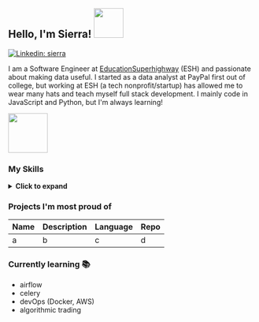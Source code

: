 ## Hello, I'm Sierra! <img src='https://media.giphy.com/media/7uhrpnv9mibtyFHR0l/giphy.gif' height='60px' />

[![Linkedin: sierra](https://img.shields.io/badge/-sierra-blue?style=flat-square&logo=Linkedin&logoColor=white&link=https://www.linkedin.com/in/scostanza/)](https://www.linkedin.com/in/scostanza/)

I am a Software Engineer at [EducationSuperhighway](https://www.educationsuperhighway.org/) (ESH) and passionate about making data useful. I started as a data analyst at PayPal first out of college, but working at ESH (a tech nonprofit/startup) has allowed me to wear many hats and teach myself full stack development. I mainly code in JavaScript and Python, but I'm always learning!

<img src='https://media.giphy.com/media/MXoyvLVaXqYbi6KUhu/giphy.gif' height='80px' />

### My Skills
<details>
  <summary><strong>Click to expand</strong></summary>
 
#### Web technologies
* Javascript ⭐⭐⭐⭐
* Node.js ⭐⭐⭐⭐
* React ⭐⭐⭐
* Redux ⭐⭐
* HTML, CSS ⭐⭐
* Express.js ⭐⭐⭐
#### DevOps
* Heroku ⭐⭐⭐
* CircleCI ⭐⭐⭐
* AWS (S3, Lambda, Cloudformation) ⭐⭐
* Docker ⭐⭐
#### Data engineering
* Python ⭐⭐⭐⭐
* Bash / shell scripting ⭐⭐
* AWS (EC2, ECS, RDS) ⭐
#### Analytics and data visualization
* Machine Learning (supervised classification, not deep learning)
* Hypothesis testing
* R
* d3.js
* Tableau

<a href="https://github.com/anuraghazra/github-readme-stats">
  <img align="center" src="https://github-readme-stats.anuraghazra1.vercel.app/api?username=sierra073&count_private=true&show_icons=true&line_height=27&include_all_commits=true&hide=issues,contribs,prs,stars" alt="My github stats" />
</a>

</details>

### Projects I'm most proud of
| Name            | Description                                                         | Language      | Repo                                                      |
| --------------- | ------------------------------------------------------------------- | ------------- | ------------------------------------------------------ |
|     a   |                     b              |       c       |   d

### Currently learning 📚
* airflow
* celery
* devOps (Docker, AWS)
* algorithmic trading
